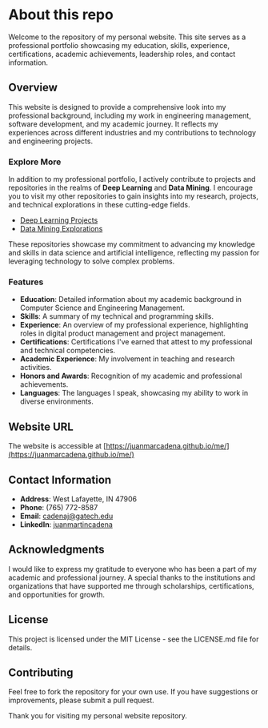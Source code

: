 # About this repo

Welcome to the repository of my personal website. This site serves as a professional portfolio showcasing my education, skills, experience, certifications, academic achievements, leadership roles, and contact information. 

## Overview

This website is designed to provide a comprehensive look into my professional background, including my work in engineering management, software development, and my academic journey. It reflects my experiences across different industries and my contributions to technology and engineering projects.

### Explore More

In addition to my professional portfolio, I actively contribute to projects and repositories in the realms of **Deep Learning** and **Data Mining**. I encourage you to visit my other repositories to gain insights into my research, projects, and technical explorations in these cutting-edge fields.

- [Deep Learning Projects](https://github.com/juanmarcadena/deep-learning)
- [Data Mining Explorations](https://github.com/juanmarcadena/data-mining-intro)

These repositories showcase my commitment to advancing my knowledge and skills in data science and artificial intelligence, reflecting my passion for leveraging technology to solve complex problems.

### Features

- **Education**: Detailed information about my academic background in Computer Science and Engineering Management.
- **Skills**: A summary of my technical and programming skills.
- **Experience**: An overview of my professional experience, highlighting roles in digital product management and project management.
- **Certifications**: Certifications I've earned that attest to my professional and technical competencies.
- **Academic Experience**: My involvement in teaching and research activities.
- **Honors and Awards**: Recognition of my academic and professional achievements.
- **Languages**: The languages I speak, showcasing my ability to work in diverse environments.

## Website URL

The website is accessible at [https://juanmarcadena.github.io/me/](https://juanmarcadena.github.io/me/)

## Contact Information

- **Address**: West Lafayette, IN 47906
- **Phone**: (765) 772-8587
- **Email**: [cadenaj@gatech.edu](mailto:cadenaj@gatech.edu)
- **LinkedIn**: [juanmartincadena](https://www.linkedin.com/in/juanmartincadena)

## Acknowledgments

I would like to express my gratitude to everyone who has been a part of my academic and professional journey. A special thanks to the institutions and organizations that have supported me through scholarships, certifications, and opportunities for growth.

## License

This project is licensed under the MIT License - see the LICENSE.md file for details.

## Contributing

Feel free to fork the repository for your own use. If you have suggestions or improvements, please submit a pull request.

Thank you for visiting my personal website repository.
